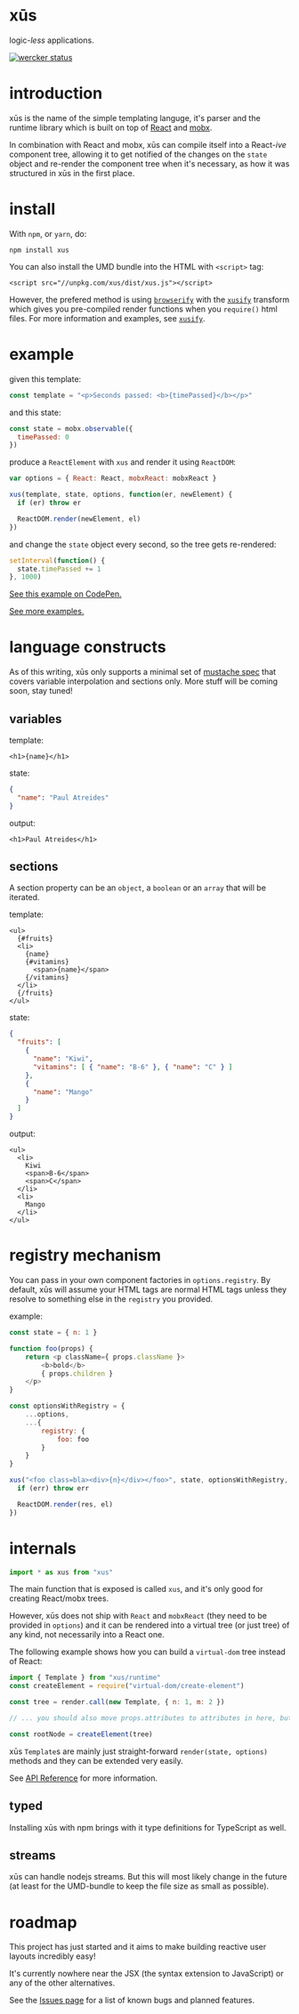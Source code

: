 # xūs

logic-_less_ applications.

[![wercker status](https://app.wercker.com/status/6bbc534414fb612cf8854ed1816068a2/s/master "wercker status")](https://app.wercker.com/project/byKey/6bbc534414fb612cf8854ed1816068a2)

# introduction

xūs is the name of the simple templating languge, it's parser and the runtime library which is built on top of [React](https://github.com/facebook/react) and [mobx](https://github.com/mobxjs/mobx).

In combination with React and mobx, xūs can compile itself into a React-_ive_ component tree, allowing it to get notified of the changes on the `state` object and re-render the component tree when it's necessary, as how it was structured in xūs in the first place.

# install

With `npm`, or `yarn`, do:

```
npm install xus
```

You can also install the UMD bundle into the HTML with `<script>` tag:

```
<script src="//unpkg.com/xus/dist/xus.js"></script>
```

However, the prefered method is using [`browserify`](https://github.com/substack/node-browserify/) with the [`xusify`](https://github.com/tetsuo/xusify) transform which gives you pre-compiled render functions when you `require()` html files. For more information and examples, see [`xusify`](https://github.com/tetsuo/xusify).

# example

given this template:

```javascript
const template = "<p>Seconds passed: <b>{timePassed}</b></p>"
```

and this state:

```javascript
const state = mobx.observable({
  timePassed: 0
})
```

produce a `ReactElement` with `xus` and render it using `ReactDOM`:

```javascript
var options = { React: React, mobxReact: mobxReact }

xus(template, state, options, function(er, newElement) {
  if (er) throw er

  ReactDOM.render(newElement, el)
})
```

and change the `state` object every second, so the tree gets re-rendered:

```javascript
setInterval(function() {
  state.timePassed += 1
}, 1000)
```

[See this example on CodePen.](https://codepen.io/anon/pen/jwKRbg)

[See more examples.](https://tetsuo.github.io/xus/fruits.html)

# language constructs

As of this writing, xūs only supports a minimal set of [mustache spec](http://mustache.github.io/mustache.5.html) that covers variable interpolation and sections only. More stuff will be coming soon, stay tuned!

## variables

template:

```
<h1>{name}</h1>
```

state:

```json
{
  "name": "Paul Atreides"
}
```

output:

```
<h1>Paul Atreides</h1>
```

## sections

A section property can be an `object`, a `boolean` or an `array` that will be iterated.

template:

```
<ul>
  {#fruits}
  <li>
    {name}
    {#vitamins}
      <span>{name}</span>
    {/vitamins}
  </li>
  {/fruits}
</ul>
```

state:

```json
{
  "fruits": [
    {
      "name": "Kiwi",
      "vitamins": [ { "name": "B-6" }, { "name": "C" } ]
    },
    {
      "name": "Mango"
    }
  ]
}
```

output:

```
<ul>
  <li>
    Kiwi
    <span>B-6</span>
    <span>C</span>
  </li>
  <li>
    Mango
  </li>
</ul>
```

# registry mechanism

You can pass in your own component factories in `options.registry`. By default, xūs will assume your HTML tags are normal HTML tags unless they resolve to something else in the `registry` you provided.

example:

```javascript
const state = { n: 1 }

function foo(props) {
    return <p className={ props.className }>
        <b>bold</b>
        { props.children }
    </p>
}

const optionsWithRegistry = {
    ...options,
    ...{
        registry: {
            foo: foo
        }
    }
}

xus("<foo class=bla><div>{n}</div></foo>", state, optionsWithRegistry, (err, res) => {
  if (err) throw err

  ReactDOM.render(res, el)
})
```

# internals

```javascript
import * as xus from "xus"
```

The main function that is exposed is called `xus`, and it's only good for creating React/mobx trees.

However, xūs does not ship with `React` and `mobxReact` (they need to be provided in `options`) and it can be rendered into a virtual tree (or just tree) of any kind, not necessarily into a React one.

The following example shows how you can build a `virtual-dom` tree instead of React:

```javascript
import { Template } from "xus/runtime"
const createElement = require("virtual-dom/create-element")

const tree = render.call(new Template, { n: 1, m: 2 })

// ... you should also move props.attributes to attributes in here, but you get the idea :)

const rootNode = createElement(tree)
```

xūs `Template`s are mainly just straight-forward `render(state, options)` methods and they can be extended very easily.

See [API Reference](https://tetsuo.github.io/xus/api/) for more information.

## typed

Installing xūs with npm brings with it type definitions for TypeScript as well.

## streams

xūs can handle nodejs streams. But this will most likely change in the future (at least for the UMD-bundle to keep the file size as small as possible).

# roadmap

This project has just started and it aims to make building reactive user layouts incredibly easy!

It's currently nowhere near the JSX (the syntax extension to JavaScript) or any of the other alternatives.

See the [Issues page](https://github.com/tetsuo/xus/issues) for a list of known bugs and planned features.
